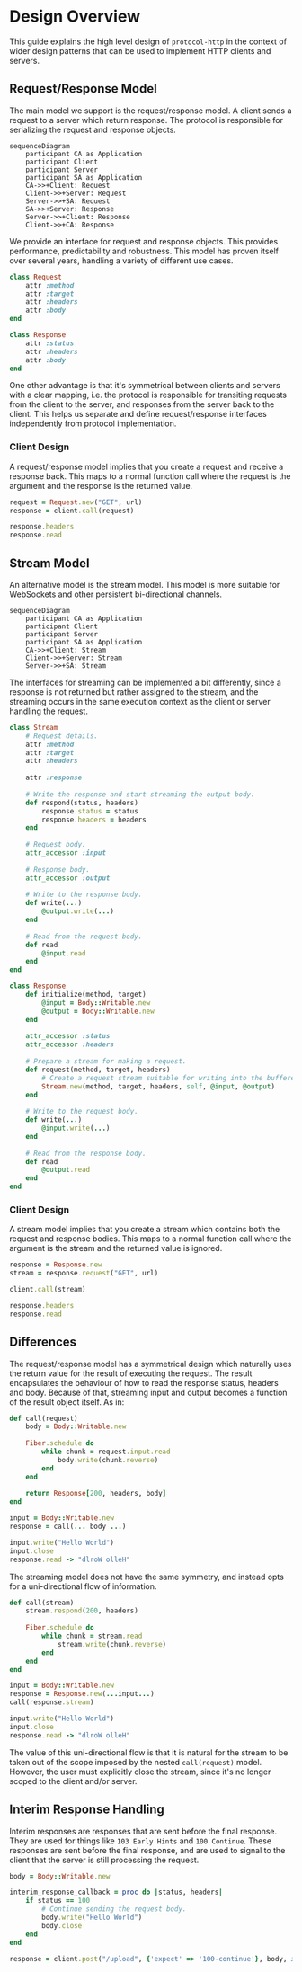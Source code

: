 # Design Overview

This guide explains the high level design of `protocol-http` in the context of wider design patterns that can be used to implement HTTP clients and servers.

## Request/Response Model

The main model we support is the request/response model. A client sends a request to a server which return response. The protocol is responsible for serializing the request and response objects.

```mermaid
sequenceDiagram
	participant CA as Application
	participant Client
	participant Server
	participant SA as Application
	CA->>+Client: Request
	Client->>+Server: Request
	Server->>+SA: Request
	SA->>+Server: Response
	Server->>+Client: Response
	Client->>+CA: Response
```

We provide an interface for request and response objects. This provides performance, predictability and robustness. This model has proven itself over several years, handling a variety of different use cases.

~~~ ruby
class Request
	attr :method
	attr :target
	attr :headers
	attr :body
end

class Response
	attr :status
	attr :headers
	attr :body
end
~~~

One other advantage is that it's symmetrical between clients and servers with a clear mapping, i.e. the protocol is responsible for transiting requests from the client to the server, and responses from the server back to the client. This helps us separate and define request/response interfaces independently from protocol implementation.

### Client Design

A request/response model implies that you create a request and receive a response back. This maps to a normal function call where the request is the argument and the response is the returned value.

~~~ ruby
request = Request.new("GET", url)
response = client.call(request)

response.headers
response.read
~~~

## Stream Model

An alternative model is the stream model. This model is more suitable for WebSockets and other persistent bi-directional channels.

```mermaid
sequenceDiagram
	participant CA as Application
	participant Client
	participant Server
	participant SA as Application
	CA->>+Client: Stream
	Client->>+Server: Stream
	Server->>+SA: Stream
```

The interfaces for streaming can be implemented a bit differently, since a response is not returned but rather assigned to the stream, and the streaming occurs in the same execution context as the client or server handling the request.

~~~ ruby
class Stream
	# Request details.
	attr :method
	attr :target
	attr :headers
	
	attr :response
	
	# Write the response and start streaming the output body.
	def respond(status, headers)
		response.status = status
		response.headers = headers
	end
	
	# Request body.
	attr_accessor :input
	
	# Response body.
	attr_accessor :output
	
	# Write to the response body.
	def write(...)
		@output.write(...)
	end
	
	# Read from the request body.
	def read
		@input.read
	end
end

class Response
	def initialize(method, target)
		@input = Body::Writable.new
		@output = Body::Writable.new
	end
	
	attr_accessor :status
	attr_accessor :headers
	
	# Prepare a stream for making a request.
	def request(method, target, headers)
		# Create a request stream suitable for writing into the buffered response:
		Stream.new(method, target, headers, self, @input, @output)
	end
	
	# Write to the request body.
	def write(...)
		@input.write(...)
	end
	
	# Read from the response body.
	def read
		@output.read
	end
end
~~~

### Client Design

A stream model implies that you create a stream which contains both the request and response bodies. This maps to a normal function call where the argument is the stream and the returned value is ignored.

~~~ ruby
response = Response.new
stream = response.request("GET", url)

client.call(stream)

response.headers
response.read
~~~

## Differences

The request/response model has a symmetrical design which naturally uses the return value for the result of executing the request. The result encapsulates the behaviour of how to read the response status, headers and body. Because of that, streaming input and output becomes a function of the result object itself. As in:

~~~ ruby
def call(request)
	body = Body::Writable.new
	
	Fiber.schedule do
		while chunk = request.input.read
			body.write(chunk.reverse)
		end
	end
	
	return Response[200, headers, body]
end

input = Body::Writable.new
response = call(... body ...)

input.write("Hello World")
input.close
response.read -> "dlroW olleH"
~~~

The streaming model does not have the same symmetry, and instead opts for a uni-directional flow of information.

~~~ruby
def call(stream)
	stream.respond(200, headers)
	
	Fiber.schedule do
		while chunk = stream.read
			stream.write(chunk.reverse)
		end
	end
end

input = Body::Writable.new
response = Response.new(...input...)
call(response.stream)

input.write("Hello World")
input.close
response.read -> "dlroW olleH"
~~~

The value of this uni-directional flow is that it is natural for the stream to be taken out of the scope imposed by the nested `call(request)` model. However, the user must explicitly close the stream, since it's no longer scoped to the client and/or server.

## Interim Response Handling

Interim responses are responses that are sent before the final response. They are used for things like `103 Early Hints` and `100 Continue`. These responses are sent before the final response, and are used to signal to the client that the server is still processing the request.

```ruby
body = Body::Writable.new

interim_response_callback = proc do |status, headers|
	if status == 100
		# Continue sending the request body.
		body.write("Hello World")
		body.close
	end
end

response = client.post("/upload", {'expect' => '100-continue'}, body, interim_response: interim_response_callback)
```
